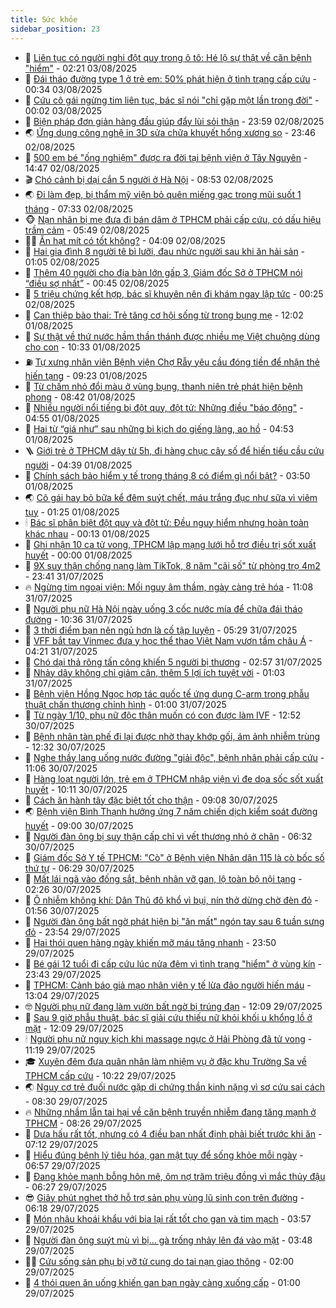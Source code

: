 ```yaml
---
title: Sức khỏe
sidebar_position: 23
---
```


<!-- dantri-suc-khoe:START -->
- 🤔 [Liên tục có người nghi đột quỵ trong ô tô: Hé lộ sự thật về căn bệnh &quot;hiểm&quot;](https://dantri.com.vn/suc-khoe/lien-tuc-co-nguoi-nghi-dot-quy-trong-o-to-he-lo-su-that-ve-can-benh-hiem-20250802190357919.htm) - 02:21 03/08/2025
- 🚦 [Đái tháo đường type 1 ở trẻ em: 50% phát hiện ở tình trạng cấp cứu](https://dantri.com.vn/suc-khoe/dai-thao-duong-type-1-o-tre-em-50-phat-hien-o-tinh-trang-cap-cuu-20250803073347422.htm) - 00:34 03/08/2025
- 🤖 [Cứu cô gái ngừng tim liên tục, bác sĩ nói &quot;chỉ gặp một lần trong đời&quot;](https://dantri.com.vn/suc-khoe/cuu-co-gai-ngung-tim-lien-tuc-bac-si-noi-chi-gap-mot-lan-trong-doi-20250802225322532.htm) - 00:02 03/08/2025
- 🐻 [Biện pháp đơn giản hàng đầu giúp đẩy lùi sỏi thận](https://dantri.com.vn/suc-khoe/bien-phap-don-gian-hang-dau-giup-day-lui-soi-than-20250801165054626.htm) - 23:59 02/08/2025
- 🌏 [Ứng dụng công nghệ in 3D sửa chữa khuyết hổng xương sọ](https://dantri.com.vn/suc-khoe/ung-dung-cong-nghe-in-3d-sua-chua-khuyet-hong-xuong-so-20250802161509898.htm) - 23:46 02/08/2025
- 👺 [500 em bé &quot;ống nghiệm&quot; được ra đời tại bệnh viện ở Tây Nguyên](https://dantri.com.vn/suc-khoe/500-em-be-ong-nghiem-duoc-ra-doi-tai-benh-vien-o-tay-nguyen-20250802104001233.htm) - 14:47 02/08/2025
- 🎬 [Chó cảnh bị dại cắn 5 người ở Hà Nội](https://dantri.com.vn/suc-khoe/cho-canh-bi-dai-can-5-nguoi-o-ha-noi-20250802152312773.htm) - 08:53 02/08/2025
- 🌏 [Đi làm đẹp, bị thẩm mỹ viện bỏ quên miếng gạc trong mũi suốt 1 tháng](https://dantri.com.vn/suc-khoe/di-lam-dep-bi-tham-my-vien-bo-quen-mieng-gac-trong-mui-suot-1-thang-20250802125808274.htm) - 07:33 02/08/2025
- 🐵 [Nạn nhân bị mẹ đưa đi bán dâm ở TPHCM phải cấp cứu, có dấu hiệu trầm cảm](https://dantri.com.vn/suc-khoe/nan-nhan-bi-me-dua-di-ban-dam-o-tphcm-phai-cap-cuu-co-dau-hieu-tram-cam-20250802122839686.htm) - 05:49 02/08/2025
- 👨‍🏫 [Ăn hạt mít có tốt không?](https://dantri.com.vn/suc-khoe/an-hat-mit-co-tot-khong-20250802105444097.htm) - 04:09 02/08/2025
- 🤗 [Hai gia đình 8 người tê bì lưỡi, đau nhức người sau khi ăn hải sản](https://dantri.com.vn/suc-khoe/hai-gia-dinh-8-nguoi-te-bi-luoi-dau-nhuc-nguoi-sau-khi-an-hai-san-20250802080439244.htm) - 01:05 02/08/2025
- 🫶 [Thêm 40 người cho địa bàn lớn gấp 3, Giám đốc Sở ở TPHCM nói “điều sợ nhất”](https://dantri.com.vn/suc-khoe/them-40-nguoi-cho-dia-ban-lon-gap-3-giam-doc-so-o-tphcm-noi-dieu-so-nhat-20250801144051718.htm) - 00:45 02/08/2025
- 🙉 [5 triệu chứng kết hợp, bác sĩ khuyên nên đi khám ngay lập tức](https://dantri.com.vn/suc-khoe/5-trieu-chung-ket-hop-bac-si-khuyen-nen-di-kham-ngay-lap-tuc-20250731203754380.htm) - 00:25 02/08/2025
- 🦅 [Can thiệp bào thai: Trẻ tăng cơ hội sống từ trong bụng mẹ](https://dantri.com.vn/suc-khoe/can-thiep-bao-thai-tre-tang-co-hoi-song-tu-trong-bung-me-20250801151102958.htm) - 12:02 01/08/2025
- 🐘 [Sự thật về thứ nước hầm thần thánh được nhiều mẹ Việt chuộng dùng cho con](https://dantri.com.vn/suc-khoe/su-that-ve-thu-nuoc-ham-than-thanh-duoc-nhieu-me-viet-chuong-dung-cho-con-20250801001755714.htm) - 10:33 01/08/2025
- ⛽️ [Tự xưng nhân viên Bệnh viện Chợ Rẫy yêu cầu đóng tiền để nhận thẻ hiến tạng](https://dantri.com.vn/suc-khoe/tu-xung-nhan-vien-benh-vien-cho-ray-yeu-cau-dong-tien-de-nhan-the-hien-tang-20250801161224515.htm) - 09:23 01/08/2025
- 🤡 [Từ chấm nhỏ đổi màu ở vùng bụng, thanh niên trẻ phát hiện bệnh phong](https://dantri.com.vn/suc-khoe/tu-cham-nho-doi-mau-o-vung-bung-thanh-nien-tre-phat-hien-benh-phong-20250801154206907.htm) - 08:42 01/08/2025
- 💼 [Nhiều người nổi tiếng bị đột quỵ, đột tử: Những điều &quot;báo động&quot;](https://dantri.com.vn/suc-khoe/nhieu-nguoi-noi-tieng-bi-dot-quy-dot-tu-nhung-dieu-bao-dong-20250801075101659.htm) - 04:55 01/08/2025
- 🤔 [Hai từ “giá như” sau những bi kịch do giếng làng, ao hồ](https://dantri.com.vn/suc-khoe/hai-tu-gia-nhu-sau-nhung-bi-kich-do-gieng-lang-ao-ho-20250801090641720.htm) - 04:53 01/08/2025
- 🪜 [Giới trẻ ở TPHCM dậy từ 5h, đi hàng chục cây số để hiến tiểu cầu cứu người](https://dantri.com.vn/suc-khoe/gioi-tre-o-tphcm-day-tu-5h-di-hang-chuc-cay-so-de-hien-tieu-cau-cuu-nguoi-20250801103039835.htm) - 04:39 01/08/2025
- 📝 [Chính sách bảo hiểm y tế trong tháng 8 có điểm gì nổi bật?](https://dantri.com.vn/suc-khoe/chinh-sach-bao-hiem-y-te-trong-thang-8-co-diem-gi-noi-bat-20250801095352267.htm) - 03:50 01/08/2025
- 🌏 [Cô gái hay bỏ bữa kể đêm suýt chết, máu trắng đục như sữa vì viêm tụy](https://dantri.com.vn/suc-khoe/co-gai-hay-bo-bua-ke-dem-suyt-chet-mau-trang-duc-nhu-sua-vi-viem-tuy-20250801074001138.htm) - 01:25 01/08/2025
- 🕯 [Bác sĩ phân biệt đột quỵ và đột tử: Đều nguy hiểm nhưng hoàn toàn khác nhau](https://dantri.com.vn/suc-khoe/bac-si-phan-biet-dot-quy-va-dot-tu-deu-nguy-hiem-nhung-hoan-toan-khac-nhau-20250731233255057.htm) - 00:13 01/08/2025
- 🦍 [Ghi nhận 10 ca tử vong, TPHCM lập mạng lưới hỗ trợ điều trị sốt xuất huyết](https://dantri.com.vn/suc-khoe/ghi-nhan-10-ca-tu-vong-tphcm-lap-mang-luoi-ho-tro-dieu-tri-sot-xuat-huyet-20250731190412455.htm) - 00:00 01/08/2025
- 🌈 [9X suy thận chống nạng làm TikTok, 8 năm &quot;cãi số&quot; từ phòng trọ 4m2](https://dantri.com.vn/suc-khoe/9x-suy-than-chong-nang-lam-tiktok-8-nam-cai-so-tu-phong-tro-4m2-20250729090617557.htm) - 23:41 31/07/2025
- 🔥 [Ngừng tim ngoại viện: Mối nguy âm thầm, ngày càng trẻ hóa](https://dantri.com.vn/suc-khoe/ngung-tim-ngoai-vien-moi-nguy-am-tham-ngay-cang-tre-hoa-20250731175724664.htm) - 11:08 31/07/2025
- 🌊 [Người phụ nữ Hà Nội ngày uống 3 cốc nước mía để chữa đái tháo đường](https://dantri.com.vn/suc-khoe/nguoi-phu-nu-ha-noi-ngay-uong-3-coc-nuoc-mia-de-chua-dai-thao-duong-20250731173544087.htm) - 10:36 31/07/2025
- 🚦 [3 thời điểm bạn nên ngủ hơn là cố tập luyện](https://dantri.com.vn/suc-khoe/3-thoi-diem-ban-nen-ngu-hon-la-co-tap-luyen-20250731105746453.htm) - 05:29 31/07/2025
- 🤖 [VFF bắt tay Vinmec đưa y học thể thao Việt Nam vươn tầm châu Á](https://dantri.com.vn/suc-khoe/vff-bat-tay-vinmec-dua-y-hoc-the-thao-viet-nam-vuon-tam-chau-a-20250731111511472.htm) - 04:21 31/07/2025
- 🤡 [Chó dại thả rông tấn công khiến 5 người bị thương](https://dantri.com.vn/suc-khoe/cho-dai-tha-rong-tan-cong-khien-5-nguoi-bi-thuong-20250731091009522.htm) - 02:57 31/07/2025
- 💂 [Nhảy dây không chỉ giảm cân, thêm 5 lợi ích tuyệt vời](https://dantri.com.vn/suc-khoe/nhay-day-khong-chi-giam-can-them-5-loi-ich-tuyet-voi-20250730155801617.htm) - 01:03 31/07/2025
- 🦄 [Bệnh viện Hồng Ngọc hợp tác quốc tế ứng dụng C-arm trong phẫu thuật chấn thương chỉnh hình](https://dantri.com.vn/suc-khoe/benh-vien-hong-ngoc-hop-tac-quoc-te-ung-dung-c-arm-trong-phau-thuat-chan-thuong-chinh-hinh-20250730225454749.htm) - 01:00 31/07/2025
- 🧠 [Từ ngày 1/10, phụ nữ độc thân muốn có con được làm IVF](https://dantri.com.vn/suc-khoe/tu-ngay-110-phu-nu-doc-than-muon-co-con-duoc-lam-ivf-20250730192730711.htm) - 12:52 30/07/2025
- 🤖 [Bệnh nhân tàn phế đi lại được nhờ thay khớp gối, ám ảnh nhiễm trùng](https://dantri.com.vn/suc-khoe/benh-nhan-tan-phe-di-lai-duoc-nho-thay-khop-goi-am-anh-nhiem-trung-20250730183202138.htm) - 12:32 30/07/2025
- 💼 [Nghe thầy lang uống nước đường &quot;giải độc&quot;, bệnh nhân phải cấp cứu](https://dantri.com.vn/suc-khoe/nghe-thay-lang-uong-nuoc-duong-giai-doc-benh-nhan-phai-cap-cuu-20250730180641929.htm) - 11:06 30/07/2025
- 🧰 [Hàng loạt người lớn, trẻ em ở TPHCM nhập viện vì đe dọa sốc sốt xuất huyết](https://dantri.com.vn/suc-khoe/hang-loat-nguoi-lon-tre-em-o-tphcm-nhap-vien-vi-de-doa-soc-sot-xuat-huyet-20250730130354588.htm) - 10:11 30/07/2025
- 🎉 [Cách ăn hành tây đặc biệt tốt cho thận](https://dantri.com.vn/suc-khoe/cach-an-hanh-tay-dac-biet-tot-cho-than-20250726072501810.htm) - 09:08 30/07/2025
- 🌏 [Bệnh viện Bình Thạnh hưởng ứng 7 năm chiến dịch kiểm soát đường huyết](https://dantri.com.vn/suc-khoe/benh-vien-binh-thanh-huong-ung-7-nam-chien-dich-kiem-soat-duong-huyet-20250730152258092.htm) - 09:00 30/07/2025
- 📝 [Người đàn ông bị suy thận cấp chỉ vì vết thương nhỏ ở chân](https://dantri.com.vn/suc-khoe/nguoi-dan-ong-bi-suy-than-cap-chi-vi-vet-thuong-nho-o-chan-20250730112807594.htm) - 06:32 30/07/2025
- 🧠 [Giám đốc Sở Y tế TPHCM: &quot;Cò&quot; ở Bệnh viện Nhân dân 115 là cò bốc số thứ tự](https://dantri.com.vn/suc-khoe/giam-doc-so-y-te-tphcm-co-o-benh-vien-nhan-dan-115-la-co-boc-so-thu-tu-20250730123950574.htm) - 06:29 30/07/2025
- 🚀 [Mất lái ngã vào đống sắt, bệnh nhân vỡ gan, lộ toàn bộ nội tạng](https://dantri.com.vn/suc-khoe/mat-lai-nga-vao-dong-sat-benh-nhan-vo-gan-lo-toan-bo-noi-tang-20250730092410018.htm) - 02:26 30/07/2025
- 💯 [Ô nhiễm không khí: Dân Thủ đô khổ vì bụi, nín thở dừng chờ đèn đỏ](https://dantri.com.vn/suc-khoe/o-nhiem-khong-khi-dan-thu-do-kho-vi-bui-nin-tho-dung-cho-den-do-20250717011858403.htm) - 01:56 30/07/2025
- 🫶 [Người đàn ông bất ngờ phát hiện bị &quot;ăn mất&quot; ngón tay sau 6 tuần sưng đỏ](https://dantri.com.vn/suc-khoe/nguoi-dan-ong-bat-ngo-phat-hien-bi-an-mat-ngon-tay-sau-6-tuan-sung-do-20250729155032098.htm) - 23:54 29/07/2025
- 👹 [Hai thói quen hàng ngày khiến mỡ máu tăng nhanh](https://dantri.com.vn/suc-khoe/hai-thoi-quen-hang-ngay-khien-mo-mau-tang-nhanh-20250729171410927.htm) - 23:50 29/07/2025
- 🤩 [Bé gái 12 tuổi đi cấp cứu lúc nửa đêm vì tình trạng &quot;hiểm&quot; ở vùng kín](https://dantri.com.vn/suc-khoe/be-gai-12-tuoi-di-cap-cuu-luc-nua-dem-vi-tinh-trang-hiem-o-vung-kin-20250729231919050.htm) - 23:43 29/07/2025
- 🌊 [TPHCM: Cảnh báo giả mạo nhân viên y tế lừa đảo người hiến máu](https://dantri.com.vn/suc-khoe/tphcm-canh-bao-gia-mao-nhan-vien-y-te-lua-dao-nguoi-hien-mau-20250729195214343.htm) - 13:04 29/07/2025
- 🤓 [Người phụ nữ đang làm vườn bất ngờ bị trúng đạn](https://dantri.com.vn/suc-khoe/nguoi-phu-nu-dang-lam-vuon-bat-ngo-bi-trung-dan-20250729184833033.htm) - 12:09 29/07/2025
- 🌝 [Sau 9 giờ phẫu thuật, bác sĩ giải cứu thiếu nữ khỏi khối u khổng lồ ở mặt](https://dantri.com.vn/suc-khoe/sau-9-gio-phau-thuat-bac-si-giai-cuu-thieu-nu-khoi-khoi-u-khong-lo-o-mat-20250729190851021.htm) - 12:09 29/07/2025
- 🕯 [Người phụ nữ nguy kịch khi massage ngực ở Hải Phòng đã tử vong](https://dantri.com.vn/suc-khoe/nguoi-phu-nu-nguy-kich-khi-massage-nguc-o-hai-phong-da-tu-vong-20250729174525903.htm) - 11:19 29/07/2025
- 🎓 [Xuyên đêm đưa quân nhân làm nhiệm vụ ở đặc khu Trường Sa về TPHCM cấp cứu](https://dantri.com.vn/suc-khoe/xuyen-dem-dua-quan-nhan-lam-nhiem-vu-o-dac-khu-truong-sa-ve-tphcm-cap-cuu-20250729171058514.htm) - 10:22 29/07/2025
- 🌏 [Nguy cơ trẻ đuối nước gặp di chứng thần kinh nặng vì sơ cứu sai cách](https://dantri.com.vn/suc-khoe/nguy-co-tre-duoi-nuoc-gap-di-chung-than-kinh-nang-vi-so-cuu-sai-cach-20250729144805664.htm) - 08:30 29/07/2025
- 🔥 [Những nhầm lẫn tai hại về căn bệnh truyền nhiễm đang tăng mạnh ở TPHCM](https://dantri.com.vn/suc-khoe/nhung-nham-lan-tai-hai-ve-can-benh-truyen-nhiem-dang-tang-manh-o-tphcm-20250729142505918.htm) - 08:26 29/07/2025
- 📝 [Dưa hấu rất tốt, nhưng có 4 điều bạn nhất định phải biết trước khi ăn](https://dantri.com.vn/suc-khoe/dua-hau-rat-tot-nhung-co-4-dieu-ban-nhat-dinh-phai-biet-truoc-khi-an-20250729114647261.htm) - 07:12 29/07/2025
- 🧠 [Hiểu đúng bệnh lý tiêu hóa, gan mật tụy để sống khỏe mỗi ngày](https://dantri.com.vn/suc-khoe/hieu-dung-benh-ly-tieu-hoa-gan-mat-tuy-de-song-khoe-moi-ngay-20250728161948628.htm) - 06:57 29/07/2025
- 🦅 [Đang khỏe mạnh bỗng hôn mê, ôm nợ trăm triệu đồng vì mắc thủy đậu](https://dantri.com.vn/suc-khoe/dang-khoe-manh-bong-hon-me-om-no-tram-trieu-dong-vi-mac-thuy-dau-20250729120543282.htm) - 06:27 29/07/2025
- 😎 [Giây phút nghẹt thở hỗ trợ sản phụ vùng lũ sinh con trên đường](https://dantri.com.vn/suc-khoe/giay-phut-nghet-tho-ho-tro-san-phu-vung-lu-sinh-con-tren-duong-20250729122924621.htm) - 06:18 29/07/2025
- 🎉 [Món nhậu khoái khẩu với bia lại rất tốt cho gan và tim mạch](https://dantri.com.vn/suc-khoe/mon-nhau-khoai-khau-voi-bia-lai-rat-tot-cho-gan-va-tim-mach-20250729083357242.htm) - 03:57 29/07/2025
- 🫣 [Người đàn ông suýt mù vì bị... gà trống nhảy lên đá vào mặt](https://dantri.com.vn/suc-khoe/nguoi-dan-ong-suyt-mu-vi-bi-ga-trong-nhay-len-da-vao-mat-20250729103853367.htm) - 03:48 29/07/2025
- 🧑‍🏫 [Cứu sống sản phụ bị vỡ tử cung do tai nạn giao thông](https://dantri.com.vn/suc-khoe/cuu-song-san-phu-bi-vo-tu-cung-do-tai-nan-giao-thong-20250729072521196.htm) - 02:00 29/07/2025
- 🥷 [4 thói quen ăn uống khiến gan bạn ngày càng xuống cấp](https://dantri.com.vn/suc-khoe/4-thoi-quen-an-uong-khien-gan-ban-ngay-cang-xuong-cap-20250728165103139.htm) - 01:00 29/07/2025<!-- dantri-suc-khoe:END -->
